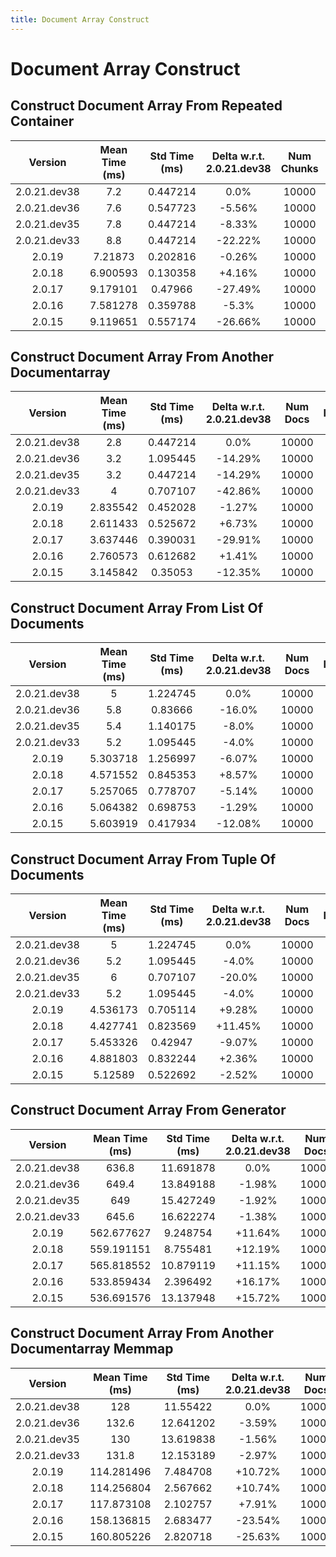 ```yaml
---
title: Document Array Construct
---
```

# Document Array Construct

## Construct Document Array From Repeated Container

| Version | Mean Time (ms) | Std Time (ms) | Delta w.r.t. 2.0.21.dev38 | Num Chunks | Iterations |
| :---: | :---: | :---: | :---: | :---: | :---: |
| 2.0.21.dev38 | 7.2 | 0.447214 | 0.0% | 10000 | 5 |
| 2.0.21.dev36 | 7.6 | 0.547723 | -5.56% | 10000 | 5 |
| 2.0.21.dev35 | 7.8 | 0.447214 | -8.33% | 10000 | 5 |
| 2.0.21.dev33 | 8.8 | 0.447214 | -22.22% | 10000 | 5 |
| 2.0.19 | 7.21873 | 0.202816 | -0.26% | 10000 | 5 |
| 2.0.18 | 6.900593 | 0.130358 | +4.16% | 10000 | 5 |
| 2.0.17 | 9.179101 | 0.47966 | -27.49% | 10000 | 5 |
| 2.0.16 | 7.581278 | 0.359788 | -5.3% | 10000 | 5 |
| 2.0.15 | 9.119651 | 0.557174 | -26.66% | 10000 | 5 |
## Construct Document Array From Another Documentarray

| Version | Mean Time (ms) | Std Time (ms) | Delta w.r.t. 2.0.21.dev38 | Num Docs | Iterations |
| :---: | :---: | :---: | :---: | :---: | :---: |
| 2.0.21.dev38 | 2.8 | 0.447214 | 0.0% | 10000 | 5 |
| 2.0.21.dev36 | 3.2 | 1.095445 | -14.29% | 10000 | 5 |
| 2.0.21.dev35 | 3.2 | 0.447214 | -14.29% | 10000 | 5 |
| 2.0.21.dev33 | 4 | 0.707107 | -42.86% | 10000 | 5 |
| 2.0.19 | 2.835542 | 0.452028 | -1.27% | 10000 | 5 |
| 2.0.18 | 2.611433 | 0.525672 | +6.73% | 10000 | 5 |
| 2.0.17 | 3.637446 | 0.390031 | -29.91% | 10000 | 5 |
| 2.0.16 | 2.760573 | 0.612682 | +1.41% | 10000 | 5 |
| 2.0.15 | 3.145842 | 0.35053 | -12.35% | 10000 | 5 |
## Construct Document Array From List Of Documents

| Version | Mean Time (ms) | Std Time (ms) | Delta w.r.t. 2.0.21.dev38 | Num Docs | Iterations |
| :---: | :---: | :---: | :---: | :---: | :---: |
| 2.0.21.dev38 | 5 | 1.224745 | 0.0% | 10000 | 5 |
| 2.0.21.dev36 | 5.8 | 0.83666 | -16.0% | 10000 | 5 |
| 2.0.21.dev35 | 5.4 | 1.140175 | -8.0% | 10000 | 5 |
| 2.0.21.dev33 | 5.2 | 1.095445 | -4.0% | 10000 | 5 |
| 2.0.19 | 5.303718 | 1.256997 | -6.07% | 10000 | 5 |
| 2.0.18 | 4.571552 | 0.845353 | +8.57% | 10000 | 5 |
| 2.0.17 | 5.257065 | 0.778707 | -5.14% | 10000 | 5 |
| 2.0.16 | 5.064382 | 0.698753 | -1.29% | 10000 | 5 |
| 2.0.15 | 5.603919 | 0.417934 | -12.08% | 10000 | 5 |
## Construct Document Array From Tuple Of Documents

| Version | Mean Time (ms) | Std Time (ms) | Delta w.r.t. 2.0.21.dev38 | Num Docs | Iterations |
| :---: | :---: | :---: | :---: | :---: | :---: |
| 2.0.21.dev38 | 5 | 1.224745 | 0.0% | 10000 | 5 |
| 2.0.21.dev36 | 5.2 | 1.095445 | -4.0% | 10000 | 5 |
| 2.0.21.dev35 | 6 | 0.707107 | -20.0% | 10000 | 5 |
| 2.0.21.dev33 | 5.2 | 1.095445 | -4.0% | 10000 | 5 |
| 2.0.19 | 4.536173 | 0.705114 | +9.28% | 10000 | 5 |
| 2.0.18 | 4.427741 | 0.823569 | +11.45% | 10000 | 5 |
| 2.0.17 | 5.453326 | 0.42947 | -9.07% | 10000 | 5 |
| 2.0.16 | 4.881803 | 0.832244 | +2.36% | 10000 | 5 |
| 2.0.15 | 5.12589 | 0.522692 | -2.52% | 10000 | 5 |
## Construct Document Array From Generator

| Version | Mean Time (ms) | Std Time (ms) | Delta w.r.t. 2.0.21.dev38 | Num Docs | Iterations |
| :---: | :---: | :---: | :---: | :---: | :---: |
| 2.0.21.dev38 | 636.8 | 11.691878 | 0.0% | 10000 | 5 |
| 2.0.21.dev36 | 649.4 | 13.849188 | -1.98% | 10000 | 5 |
| 2.0.21.dev35 | 649 | 15.427249 | -1.92% | 10000 | 5 |
| 2.0.21.dev33 | 645.6 | 16.622274 | -1.38% | 10000 | 5 |
| 2.0.19 | 562.677627 | 9.248754 | +11.64% | 10000 | 5 |
| 2.0.18 | 559.191151 | 8.755481 | +12.19% | 10000 | 5 |
| 2.0.17 | 565.818552 | 10.879119 | +11.15% | 10000 | 5 |
| 2.0.16 | 533.859434 | 2.396492 | +16.17% | 10000 | 5 |
| 2.0.15 | 536.691576 | 13.137948 | +15.72% | 10000 | 5 |
## Construct Document Array From Another Documentarray Memmap

| Version | Mean Time (ms) | Std Time (ms) | Delta w.r.t. 2.0.21.dev38 | Num Docs | Iterations |
| :---: | :---: | :---: | :---: | :---: | :---: |
| 2.0.21.dev38 | 128 | 11.55422 | 0.0% | 10000 | 5 |
| 2.0.21.dev36 | 132.6 | 12.641202 | -3.59% | 10000 | 5 |
| 2.0.21.dev35 | 130 | 13.619838 | -1.56% | 10000 | 5 |
| 2.0.21.dev33 | 131.8 | 12.153189 | -2.97% | 10000 | 5 |
| 2.0.19 | 114.281496 | 7.484708 | +10.72% | 10000 | 5 |
| 2.0.18 | 114.256804 | 2.567662 | +10.74% | 10000 | 5 |
| 2.0.17 | 117.873108 | 2.102757 | +7.91% | 10000 | 5 |
| 2.0.16 | 158.136815 | 2.683477 | -23.54% | 10000 | 5 |
| 2.0.15 | 160.805226 | 2.820718 | -25.63% | 10000 | 5 |
